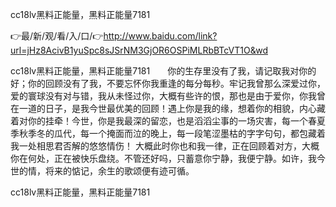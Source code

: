cc18lv黑料正能量，黑料正能量7181

👉最/新/观/看/入/口/👉http://www.baidu.com/link?url=jHz8AcivB1yuSpc8sJSrNM3GjOR6OSPiMLRbBTcVT1O&wd

cc18lv黑料正能量，黑料正能量7181　　你的生存里没有了我，请记取我对你的好；你的回顾没有了我，不要忘怀你我重逢的每分每秒。牢记我曾那么深爱过你，爱的寰球没有对与错，我从未怪过你，大概有些许的恨，那也是由于爱你，你我曾在一道的日子，是我今世最优美的回顾！遇上你是我的缘，想着你的相貌，内心藏着对你的挂牵！今世，你是我最深的留恋，也是滔滔尘事的一场灾害，每一个春夏季秋季冬的瓜代，每一个掩面而泣的晚上，每一段笔涩墨枯的字字句句，都包藏着我一处相思君否解的悠悠情伤！
大概此时你也和我一律，正在回顾着对方，大概你在何处，正在被快乐盘绕。不管还好吗，只蓄意你宁静，我便宁静。如许，我今世的情，将来的惦记，余生的歌颂便有迹可循。


cc18lv黑料正能量，黑料正能量7181
